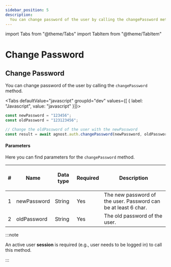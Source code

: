 ```yaml
---
sidebar_position: 5
description:
  You can change password of the user by calling the changePassword method.
---
```


import Tabs from "@theme/Tabs"
import TabItem from "@theme/TabItem"

# Change Password

## Change Password

You can change password of the user by calling the `changePassword` method.

<Tabs defaultValue="javascript" groupId="dev" values={[ { label: "Javascript", value: "javascript" }]}>


<TabItem value="javascript">


```js
const newPassword = "123456";
const oldPassword = "123123456";

// Change the oldPassword of the user with the newPassword
const result = await agnost.auth.changePassword(newPassword, oldPassword);
```

</TabItem>


</Tabs>


#### Parameters

Here you can find parameters for the `changePassword` method.

| #   | <p><strong>Name</strong></p> | <p><strong>Data type</strong></p> | <p><strong>Required</strong></p> | <p><strong>Description </strong></p>                           |
| --- | ---------------------------- | --------------------------------- | -------------------------------- | -------------------------------------------------------------- |
| 1   | newPassword                  | String                            | Yes                              | The new password of the user. Password can be at least 6 char. |
| 2   | oldPassword                  | String                            | Yes                              | The old password of the user.                                  |

:::note

An active user **session** is required (e.g., user needs to be logged in) to
call this method.

:::

